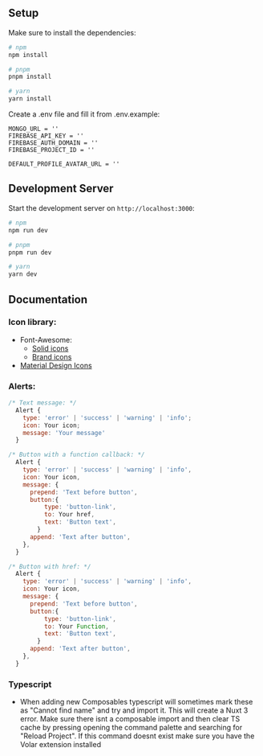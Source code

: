 ## Setup

Make sure to install the dependencies:

```bash
# npm
npm install

# pnpm
pnpm install

# yarn
yarn install
```

Create a .env file and fill it from .env.example:

```.env
MONGO_URL = ''
FIREBASE_API_KEY = ''
FIREBASE_AUTH_DOMAIN = ''
FIREBASE_PROJECT_ID = ''

DEFAULT_PROFILE_AVATAR_URL = ''
```

## Development Server

Start the development server on `http://localhost:3000`:

```bash
# npm
npm run dev

# pnpm
pnpm run dev

# yarn
yarn dev
```

## Documentation

### Icon library:
  - Font-Awesome:
    - [Solid icons](https://fontawesome.com/search?o=r&m=free&s=solid)
    - [Brand icons](https://fontawesome.com/search?o=r&m=free&f=brands)
  - [Material Design Icons](https://pictogrammers.com/library/mdi/)

### Alerts: 
```js
/* Text message: */
  Alert {
    type: 'error' | 'success' | 'warning' | 'info';
    icon: Your icon;
    message: 'Your message'
  }

/* Button with a function callback: */
  Alert {
    type: 'error' | 'success' | 'warning' | 'info',
    icon: Your icon,
    message: {
      prepend: 'Text before button',
      button:{
          type: 'button-link',
          to: Your href,
          text: 'Button text',
        }
      append: 'Text after button',
    },
  }

/* Button with href: */
  Alert {
    type: 'error' | 'success' | 'warning' | 'info',
    icon: Your icon,
    message: {
      prepend: 'Text before button',
      button:{
          type: 'button-link',
          to: Your Function,
          text: 'Button text',
        }
      append: 'Text after button',
    },
  }
```

### Typescript
 - When adding new Composables typescript will sometimes mark these as "Cannot find name" and try and import it. This will create a Nuxt 3 error. Make sure there isnt a composable import and then clear TS cache by pressing opening the command palette and searching for "Reload Project". If this command doesnt exist make sure you have the Volar extension installed
